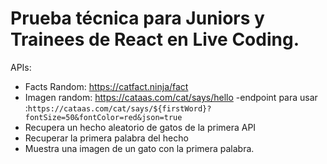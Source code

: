 # Prueba técnica para Juniors y Trainees de React en Live Coding.

APIs:

- Facts Random: https://catfact.ninja/fact
- Imagen random: https://cataas.com/cat/says/hello
  -endpoint para usar :`https://cataas.com/cat/says/${firstWord}?fontSize=50&fontColor=red&json=true`
- Recupera un hecho aleatorio de gatos de la primera API
- Recuperar la primera palabra del hecho
- Muestra una imagen de un gato con la primera palabra.
